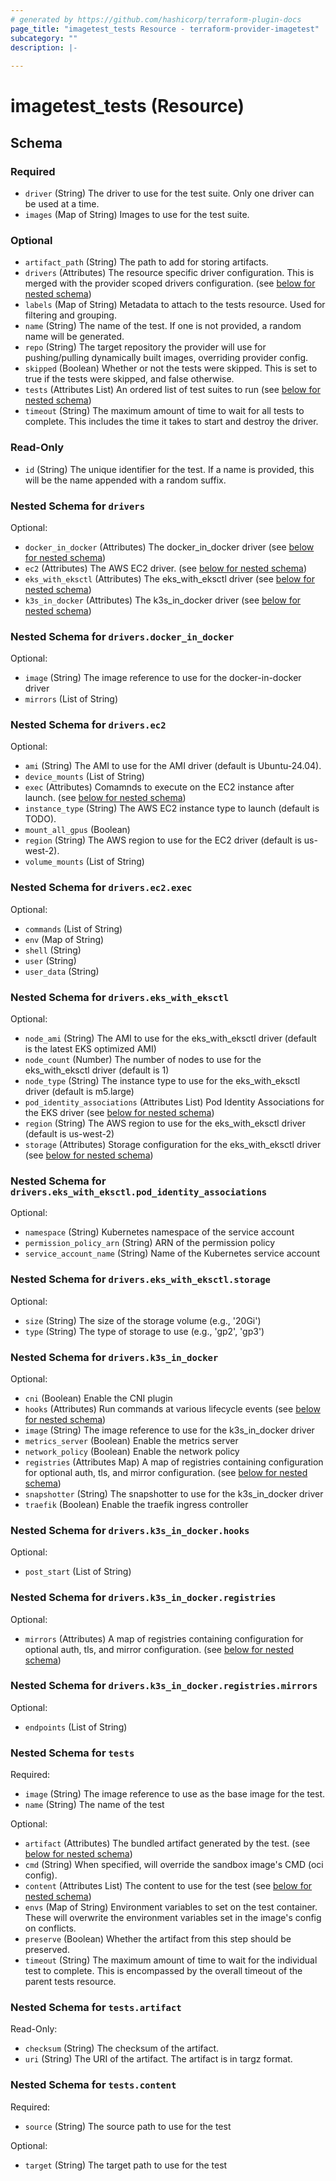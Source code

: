 ```yaml
---
# generated by https://github.com/hashicorp/terraform-plugin-docs
page_title: "imagetest_tests Resource - terraform-provider-imagetest"
subcategory: ""
description: |-
  
---
```


# imagetest_tests (Resource)





<!-- schema generated by tfplugindocs -->
## Schema

### Required

- `driver` (String) The driver to use for the test suite. Only one driver can be used at a time.
- `images` (Map of String) Images to use for the test suite.

### Optional

- `artifact_path` (String) The path to add for storing artifacts.
- `drivers` (Attributes) The resource specific driver configuration. This is merged with the provider scoped drivers configuration. (see [below for nested schema](#nestedatt--drivers))
- `labels` (Map of String) Metadata to attach to the tests resource. Used for filtering and grouping.
- `name` (String) The name of the test. If one is not provided, a random name will be generated.
- `repo` (String) The target repository the provider will use for pushing/pulling dynamically built images, overriding provider config.
- `skipped` (Boolean) Whether or not the tests were skipped. This is set to true if the tests were skipped, and false otherwise.
- `tests` (Attributes List) An ordered list of test suites to run (see [below for nested schema](#nestedatt--tests))
- `timeout` (String) The maximum amount of time to wait for all tests to complete. This includes the time it takes to start and destroy the driver.

### Read-Only

- `id` (String) The unique identifier for the test. If a name is provided, this will be the name appended with a random suffix.

<a id="nestedatt--drivers"></a>
### Nested Schema for `drivers`

Optional:

- `docker_in_docker` (Attributes) The docker_in_docker driver (see [below for nested schema](#nestedatt--drivers--docker_in_docker))
- `ec2` (Attributes) The AWS EC2 driver. (see [below for nested schema](#nestedatt--drivers--ec2))
- `eks_with_eksctl` (Attributes) The eks_with_eksctl driver (see [below for nested schema](#nestedatt--drivers--eks_with_eksctl))
- `k3s_in_docker` (Attributes) The k3s_in_docker driver (see [below for nested schema](#nestedatt--drivers--k3s_in_docker))

<a id="nestedatt--drivers--docker_in_docker"></a>
### Nested Schema for `drivers.docker_in_docker`

Optional:

- `image` (String) The image reference to use for the docker-in-docker driver
- `mirrors` (List of String)


<a id="nestedatt--drivers--ec2"></a>
### Nested Schema for `drivers.ec2`

Optional:

- `ami` (String) The AMI to use for the AMI driver (default is Ubuntu-24.04).
- `device_mounts` (List of String)
- `exec` (Attributes) Comamnds to execute on the EC2 instance after launch. (see [below for nested schema](#nestedatt--drivers--ec2--exec))
- `instance_type` (String) The AWS EC2 instance type to launch (default is TODO).
- `mount_all_gpus` (Boolean)
- `region` (String) The AWS region to use for the EC2 driver (default is us-west-2).
- `volume_mounts` (List of String)

<a id="nestedatt--drivers--ec2--exec"></a>
### Nested Schema for `drivers.ec2.exec`

Optional:

- `commands` (List of String)
- `env` (Map of String)
- `shell` (String)
- `user` (String)
- `user_data` (String)



<a id="nestedatt--drivers--eks_with_eksctl"></a>
### Nested Schema for `drivers.eks_with_eksctl`

Optional:

- `node_ami` (String) The AMI to use for the eks_with_eksctl driver (default is the latest EKS optimized AMI)
- `node_count` (Number) The number of nodes to use for the eks_with_eksctl driver (default is 1)
- `node_type` (String) The instance type to use for the eks_with_eksctl driver (default is m5.large)
- `pod_identity_associations` (Attributes List) Pod Identity Associations for the EKS driver (see [below for nested schema](#nestedatt--drivers--eks_with_eksctl--pod_identity_associations))
- `region` (String) The AWS region to use for the eks_with_eksctl driver (default is us-west-2)
- `storage` (Attributes) Storage configuration for the eks_with_eksctl driver (see [below for nested schema](#nestedatt--drivers--eks_with_eksctl--storage))

<a id="nestedatt--drivers--eks_with_eksctl--pod_identity_associations"></a>
### Nested Schema for `drivers.eks_with_eksctl.pod_identity_associations`

Optional:

- `namespace` (String) Kubernetes namespace of the service account
- `permission_policy_arn` (String) ARN of the permission policy
- `service_account_name` (String) Name of the Kubernetes service account


<a id="nestedatt--drivers--eks_with_eksctl--storage"></a>
### Nested Schema for `drivers.eks_with_eksctl.storage`

Optional:

- `size` (String) The size of the storage volume (e.g., '20Gi')
- `type` (String) The type of storage to use (e.g., 'gp2', 'gp3')



<a id="nestedatt--drivers--k3s_in_docker"></a>
### Nested Schema for `drivers.k3s_in_docker`

Optional:

- `cni` (Boolean) Enable the CNI plugin
- `hooks` (Attributes) Run commands at various lifecycle events (see [below for nested schema](#nestedatt--drivers--k3s_in_docker--hooks))
- `image` (String) The image reference to use for the k3s_in_docker driver
- `metrics_server` (Boolean) Enable the metrics server
- `network_policy` (Boolean) Enable the network policy
- `registries` (Attributes Map) A map of registries containing configuration for optional auth, tls, and mirror configuration. (see [below for nested schema](#nestedatt--drivers--k3s_in_docker--registries))
- `snapshotter` (String) The snapshotter to use for the k3s_in_docker driver
- `traefik` (Boolean) Enable the traefik ingress controller

<a id="nestedatt--drivers--k3s_in_docker--hooks"></a>
### Nested Schema for `drivers.k3s_in_docker.hooks`

Optional:

- `post_start` (List of String)


<a id="nestedatt--drivers--k3s_in_docker--registries"></a>
### Nested Schema for `drivers.k3s_in_docker.registries`

Optional:

- `mirrors` (Attributes) A map of registries containing configuration for optional auth, tls, and mirror configuration. (see [below for nested schema](#nestedatt--drivers--k3s_in_docker--registries--mirrors))

<a id="nestedatt--drivers--k3s_in_docker--registries--mirrors"></a>
### Nested Schema for `drivers.k3s_in_docker.registries.mirrors`

Optional:

- `endpoints` (List of String)





<a id="nestedatt--tests"></a>
### Nested Schema for `tests`

Required:

- `image` (String) The image reference to use as the base image for the test.
- `name` (String) The name of the test

Optional:

- `artifact` (Attributes) The bundled artifact generated by the test. (see [below for nested schema](#nestedatt--tests--artifact))
- `cmd` (String) When specified, will override the sandbox image's CMD (oci config).
- `content` (Attributes List) The content to use for the test (see [below for nested schema](#nestedatt--tests--content))
- `envs` (Map of String) Environment variables to set on the test container. These will overwrite the environment variables set in the image's config on conflicts.
- `preserve` (Boolean) Whether the artifact from this step should be preserved.
- `timeout` (String) The maximum amount of time to wait for the individual test to complete. This is encompassed by the overall timeout of the parent tests resource.

<a id="nestedatt--tests--artifact"></a>
### Nested Schema for `tests.artifact`

Read-Only:

- `checksum` (String) The checksum of the artifact.
- `uri` (String) The URI of the artifact. The artifact is in targz format.


<a id="nestedatt--tests--content"></a>
### Nested Schema for `tests.content`

Required:

- `source` (String) The source path to use for the test

Optional:

- `target` (String) The target path to use for the test
